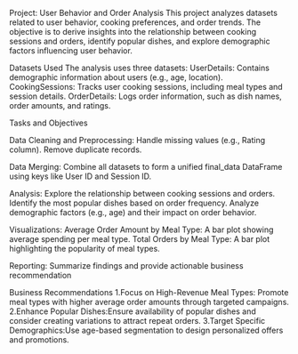 Project: User Behavior and Order Analysis
This project analyzes datasets related to user behavior, cooking preferences, and order trends. The objective is to derive insights into the relationship between cooking sessions and orders, identify popular dishes, and explore demographic factors influencing user behavior.

Datasets Used
The analysis uses three datasets:
UserDetails: Contains demographic information about users (e.g., age, location).
CookingSessions: Tracks user cooking sessions, including meal types and session details.
OrderDetails: Logs order information, such as dish names, order amounts, and ratings.

Tasks and Objectives

Data Cleaning and Preprocessing:
Handle missing values (e.g., Rating column).
Remove duplicate records.

Data Merging:
Combine all datasets to form a unified final_data DataFrame using keys like User ID and Session ID.

Analysis:
Explore the relationship between cooking sessions and orders.
Identify the most popular dishes based on order frequency.
Analyze demographic factors (e.g., age) and their impact on order behavior.

Visualizations:
Average Order Amount by Meal Type: A bar plot showing average spending per meal type.
Total Orders by Meal Type: A bar plot highlighting the popularity of meal types.

Reporting:
Summarize findings and provide actionable business recommendation

Business Recommendations
1.Focus on High-Revenue Meal Types: Promote meal types with higher average order amounts through targeted campaigns.
2.Enhance Popular Dishes:Ensure availability of popular dishes and consider creating variations to attract repeat orders.
3.Target Specific Demographics:Use age-based segmentation to design personalized offers and promotions.
